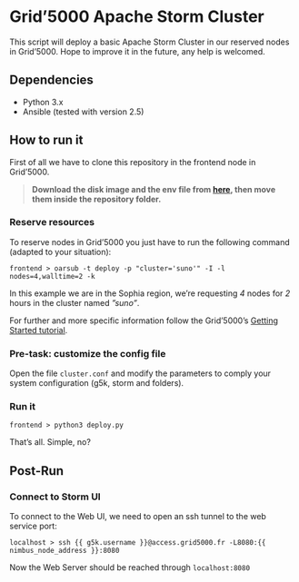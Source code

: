 # Grid’5000 Apache Storm Cluster 

This script will deploy a basic Apache Storm Cluster in our reserved nodes in Grid’5000. Hope to improve it in the future, any help is welcomed.

## Dependencies ##

* Python 3.x
* Ansible (tested with version 2.5)

## How to run it ##

First of all we have to clone this repository in the frontend node in Grid’5000.

> **Download the disk image and the env file from [here](http://i3s.unice.fr/~pagliari/downloads/g5k-storm-image), then move them inside the repository folder.**

### Reserve resources ###

To reserve nodes in Grid’5000 you just have to run the following command (adapted to your situation):
```shell
frontend > oarsub -t deploy -p "cluster='suno'" -I -l nodes=4,walltime=2 -k
```
In this example we are in the Sophia region, we’re requesting _4_ nodes for _2_ hours in the cluster named _”suno”_.

For further and more specific information follow the Grid’5000’s [Getting Started tutorial](https://www.grid5000.fr/mediawiki/index.php/Getting_Started).

### Pre-task: customize the config file ###

Open the file `cluster.conf` and modify the parameters to comply your system configuration (g5k, storm and folders).

### Run it ###

```shell
frontend > python3 deploy.py
```

That’s all. Simple, no?

## Post-Run ##

### Connect to Storm UI ###

To connect to the Web UI, we need to open an ssh tunnel to the web service port:

```shell
localhost > ssh {{ g5k.username }}@access.grid5000.fr -L8080:{{ nimbus_node_address }}:8080

```

Now the Web Server should be reached through `localhost:8080`
